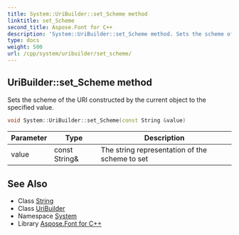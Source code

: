 ```yaml
---
title: System::UriBuilder::set_Scheme method
linktitle: set_Scheme
second_title: Aspose.Font for C++
description: 'System::UriBuilder::set_Scheme method. Sets the scheme of the URI constructed by the current object to the specified value in C++.'
type: docs
weight: 500
url: /cpp/system/uribuilder/set_scheme/
---
```

## UriBuilder::set_Scheme method


Sets the scheme of the URI constructed by the current object to the specified value.

```cpp
void System::UriBuilder::set_Scheme(const String &value)
```


| Parameter | Type | Description |
| --- | --- | --- |
| value | const String\& | The string representation of the scheme to set |

## See Also

* Class [String](../../string/)
* Class [UriBuilder](../)
* Namespace [System](../../)
* Library [Aspose.Font for C++](../../../)
